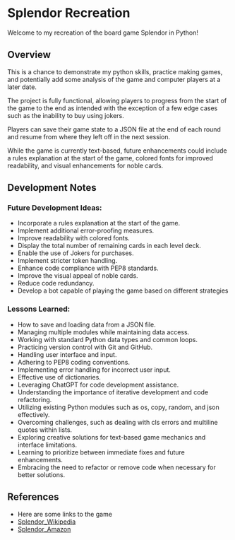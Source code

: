 # Splendor Recreation

Welcome to my recreation of the board game Splendor in Python!

## Overview

This is a chance to demonstrate my python skills, practice making games, and potentially add some analysis of the game and computer players at a later date.

The project is fully functional, allowing players to progress from the start of the game to the end as intended with the exception of a few edge cases such as the inability to buy using jokers.

Players can save their game state to a JSON file at the end of each round and resume from where they left off in the next session.

While the game is currently text-based, future enhancements could include a rules explanation at the start of the game, colored fonts for improved readability, and visual enhancements for noble cards.

## Development Notes

### Future Development Ideas:

- Incorporate a rules explanation at the start of the game.
- Implement additional error-proofing measures.
- Improve readability with colored fonts.
- Display the total number of remaining cards in each level deck.
- Enable the use of Jokers for purchases.
- Implement stricter token handling.
- Enhance code compliance with PEP8 standards.
- Improve the visual appeal of noble cards.
- Reduce code redundancy.
- Develop a bot capable of playing the game based on different strategies

### Lessons Learned:

- How to save and loading data from a JSON file.
- Managing multiple modules while maintaining data access.
- Working with standard Python data types and common loops.
- Practicing version control with Git and GitHub.
- Handling user interface and input.
- Adhering to PEP8 coding conventions.
- Implementing error handling for incorrect user input.
- Effective use of dictionaries.
- Leveraging ChatGPT for code development assistance.
- Understanding the importance of iterative development and code refactoring.
- Utilizing existing Python modules such as os, copy, random, and json effectively.
- Overcoming challenges, such as dealing with cls errors and multiline quotes within lists.
- Exploring creative solutions for text-based game mechanics and interface limitations.
- Learning to prioritize between immediate fixes and future enhancements.
- Embracing the need to refactor or remove code when necessary for better solutions.

## References

- Here are some links to the game
- [Splendor_Wikipedia](https://en.wikipedia.org/wiki/Splendor_(game))
- [Splendor_Amazon](https://www.amazon.com/Asmodee-SPL01-Splendor/dp/B00IZEUFIA?ref_=ast_sto_dp&th=1&psc=1)